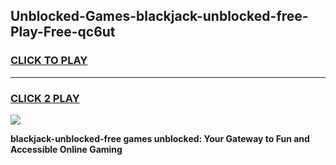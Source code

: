 
## Unblocked-Games-blackjack-unblocked-free-Play-Free-qc6ut
<h3>
<a href="https://premium76.site?title=blackjack-unblocked-free&ref=18A1">CLICK TO PLAY</a></h3>
<hr>

<h3>
<a href="https://premium76.site?title=blackjack-unblocked-free&ref=18A1">CLICK 2 PLAY</a>
  
</h3>

<a href="https://premium76.site?title=blackjack-unblocked-free&ref=18A1"><img src="https://clearcache.store/games.png"></a>


**blackjack-unblocked-free games unblocked: Your Gateway to Fun and Accessible Online Gaming**
